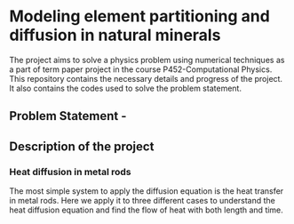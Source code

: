 # Modeling element partitioning and diffusion in natural minerals

The project aims to solve a physics problem using numerical techniques as a part of term paper project in the course P452-Computational Physics. This repository contains the necessary details and progress of the project. It also contains the codes used to solve the problem statement.

## Problem Statement - 

## Description of the project
### Heat diffusion in metal rods
The most simple system to apply the diffusion equation is the heat transfer in metal rods. Here we apply it to three different cases to understand the heat diffusion equation and find the flow of heat with both length and time. 
